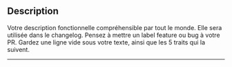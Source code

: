 ## Description

Votre description fonctionnelle compréhensible par tout le monde.
Elle sera utilisée dans le changelog.
Pensez à mettre un label feature ou bug à votre PR.
Gardez une ligne vide sous votre texte, ainsi que les 5 traits qui la suivent.

-----
